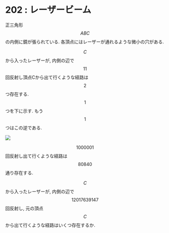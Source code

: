# 202 : レーザービーム

正三角形$$ABC$$の内側に鏡が張られている. 各頂点にはレーザーが通れるような微小の穴がある.

$$C$$から入ったレーザーが, 内側の辺で$$11$$回反射し頂点Cから出て行くような経路は$$2$$つ存在する. $$1$$つを下に示す. もう$$1$$つはこの逆である.

![](https://projecteuler.net/project/images/p201_laserbeam.gif)

$$1000001$$回反射し出て行くような経路は$$80840$$通り存在する.

$$C$$から入ったレーザーが, 内側の辺で$$12017639147$$回反射し, 元の頂点$$C$$から出て行くような経路はいくつ存在するか.

